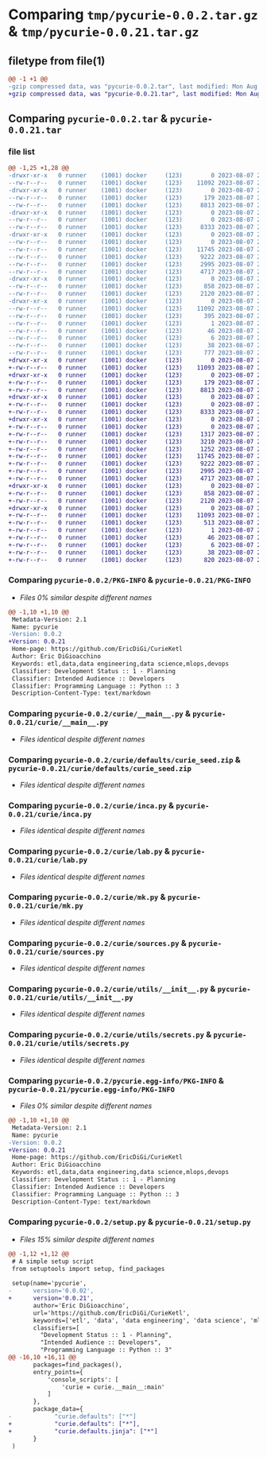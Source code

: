 # Comparing `tmp/pycurie-0.0.2.tar.gz` & `tmp/pycurie-0.0.21.tar.gz`

## filetype from file(1)

```diff
@@ -1 +1 @@
-gzip compressed data, was "pycurie-0.0.2.tar", last modified: Mon Aug  7 20:44:22 2023, max compression
+gzip compressed data, was "pycurie-0.0.21.tar", last modified: Mon Aug  7 20:54:16 2023, max compression
```

## Comparing `pycurie-0.0.2.tar` & `pycurie-0.0.21.tar`

### file list

```diff
@@ -1,25 +1,28 @@
-drwxr-xr-x   0 runner    (1001) docker     (123)        0 2023-08-07 20:44:22.164621 pycurie-0.0.2/
--rw-r--r--   0 runner    (1001) docker     (123)    11092 2023-08-07 20:44:22.164621 pycurie-0.0.2/PKG-INFO
-drwxr-xr-x   0 runner    (1001) docker     (123)        0 2023-08-07 20:44:22.164621 pycurie-0.0.2/curie/
--rw-r--r--   0 runner    (1001) docker     (123)      179 2023-08-07 20:44:11.000000 pycurie-0.0.2/curie/__init__.py
--rw-r--r--   0 runner    (1001) docker     (123)     8813 2023-08-07 20:44:11.000000 pycurie-0.0.2/curie/__main__.py
-drwxr-xr-x   0 runner    (1001) docker     (123)        0 2023-08-07 20:44:22.164621 pycurie-0.0.2/curie/defaults/
--rw-r--r--   0 runner    (1001) docker     (123)        0 2023-08-07 20:44:11.000000 pycurie-0.0.2/curie/defaults/__init__.py
--rw-r--r--   0 runner    (1001) docker     (123)     8333 2023-08-07 20:44:11.000000 pycurie-0.0.2/curie/defaults/curie_seed.zip
-drwxr-xr-x   0 runner    (1001) docker     (123)        0 2023-08-07 20:44:22.164621 pycurie-0.0.2/curie/defaults/jinja/
--rw-r--r--   0 runner    (1001) docker     (123)        0 2023-08-07 20:44:11.000000 pycurie-0.0.2/curie/defaults/jinja/__init__.py
--rw-r--r--   0 runner    (1001) docker     (123)    11745 2023-08-07 20:44:11.000000 pycurie-0.0.2/curie/inca.py
--rw-r--r--   0 runner    (1001) docker     (123)     9222 2023-08-07 20:44:11.000000 pycurie-0.0.2/curie/lab.py
--rw-r--r--   0 runner    (1001) docker     (123)     2995 2023-08-07 20:44:11.000000 pycurie-0.0.2/curie/mk.py
--rw-r--r--   0 runner    (1001) docker     (123)     4717 2023-08-07 20:44:11.000000 pycurie-0.0.2/curie/sources.py
-drwxr-xr-x   0 runner    (1001) docker     (123)        0 2023-08-07 20:44:22.164621 pycurie-0.0.2/curie/utils/
--rw-r--r--   0 runner    (1001) docker     (123)      858 2023-08-07 20:44:11.000000 pycurie-0.0.2/curie/utils/__init__.py
--rw-r--r--   0 runner    (1001) docker     (123)     2120 2023-08-07 20:44:11.000000 pycurie-0.0.2/curie/utils/secrets.py
-drwxr-xr-x   0 runner    (1001) docker     (123)        0 2023-08-07 20:44:22.164621 pycurie-0.0.2/pycurie.egg-info/
--rw-r--r--   0 runner    (1001) docker     (123)    11092 2023-08-07 20:44:22.000000 pycurie-0.0.2/pycurie.egg-info/PKG-INFO
--rw-r--r--   0 runner    (1001) docker     (123)      395 2023-08-07 20:44:22.000000 pycurie-0.0.2/pycurie.egg-info/SOURCES.txt
--rw-r--r--   0 runner    (1001) docker     (123)        1 2023-08-07 20:44:22.000000 pycurie-0.0.2/pycurie.egg-info/dependency_links.txt
--rw-r--r--   0 runner    (1001) docker     (123)       46 2023-08-07 20:44:22.000000 pycurie-0.0.2/pycurie.egg-info/entry_points.txt
--rw-r--r--   0 runner    (1001) docker     (123)        6 2023-08-07 20:44:22.000000 pycurie-0.0.2/pycurie.egg-info/top_level.txt
--rw-r--r--   0 runner    (1001) docker     (123)       38 2023-08-07 20:44:22.164621 pycurie-0.0.2/setup.cfg
--rw-r--r--   0 runner    (1001) docker     (123)      777 2023-08-07 20:44:11.000000 pycurie-0.0.2/setup.py
+drwxr-xr-x   0 runner    (1001) docker     (123)        0 2023-08-07 20:54:16.774313 pycurie-0.0.21/
+-rw-r--r--   0 runner    (1001) docker     (123)    11093 2023-08-07 20:54:16.774313 pycurie-0.0.21/PKG-INFO
+drwxr-xr-x   0 runner    (1001) docker     (123)        0 2023-08-07 20:54:16.770313 pycurie-0.0.21/curie/
+-rw-r--r--   0 runner    (1001) docker     (123)      179 2023-08-07 20:54:08.000000 pycurie-0.0.21/curie/__init__.py
+-rw-r--r--   0 runner    (1001) docker     (123)     8813 2023-08-07 20:54:08.000000 pycurie-0.0.21/curie/__main__.py
+drwxr-xr-x   0 runner    (1001) docker     (123)        0 2023-08-07 20:54:16.770313 pycurie-0.0.21/curie/defaults/
+-rw-r--r--   0 runner    (1001) docker     (123)        0 2023-08-07 20:54:08.000000 pycurie-0.0.21/curie/defaults/__init__.py
+-rw-r--r--   0 runner    (1001) docker     (123)     8333 2023-08-07 20:54:08.000000 pycurie-0.0.21/curie/defaults/curie_seed.zip
+drwxr-xr-x   0 runner    (1001) docker     (123)        0 2023-08-07 20:54:16.770313 pycurie-0.0.21/curie/defaults/jinja/
+-rw-r--r--   0 runner    (1001) docker     (123)        0 2023-08-07 20:54:08.000000 pycurie-0.0.21/curie/defaults/jinja/__init__.py
+-rw-r--r--   0 runner    (1001) docker     (123)     1317 2023-08-07 20:54:08.000000 pycurie-0.0.21/curie/defaults/jinja/docs-settings.yaml.j2
+-rw-r--r--   0 runner    (1001) docker     (123)     3210 2023-08-07 20:54:08.000000 pycurie-0.0.21/curie/defaults/jinja/pipeline-bp.md.j2
+-rw-r--r--   0 runner    (1001) docker     (123)     1252 2023-08-07 20:54:08.000000 pycurie-0.0.21/curie/defaults/jinja/pipeline.md.j2
+-rw-r--r--   0 runner    (1001) docker     (123)    11745 2023-08-07 20:54:08.000000 pycurie-0.0.21/curie/inca.py
+-rw-r--r--   0 runner    (1001) docker     (123)     9222 2023-08-07 20:54:08.000000 pycurie-0.0.21/curie/lab.py
+-rw-r--r--   0 runner    (1001) docker     (123)     2995 2023-08-07 20:54:08.000000 pycurie-0.0.21/curie/mk.py
+-rw-r--r--   0 runner    (1001) docker     (123)     4717 2023-08-07 20:54:08.000000 pycurie-0.0.21/curie/sources.py
+drwxr-xr-x   0 runner    (1001) docker     (123)        0 2023-08-07 20:54:16.774313 pycurie-0.0.21/curie/utils/
+-rw-r--r--   0 runner    (1001) docker     (123)      858 2023-08-07 20:54:08.000000 pycurie-0.0.21/curie/utils/__init__.py
+-rw-r--r--   0 runner    (1001) docker     (123)     2120 2023-08-07 20:54:08.000000 pycurie-0.0.21/curie/utils/secrets.py
+drwxr-xr-x   0 runner    (1001) docker     (123)        0 2023-08-07 20:54:16.774313 pycurie-0.0.21/pycurie.egg-info/
+-rw-r--r--   0 runner    (1001) docker     (123)    11093 2023-08-07 20:54:16.000000 pycurie-0.0.21/pycurie.egg-info/PKG-INFO
+-rw-r--r--   0 runner    (1001) docker     (123)      513 2023-08-07 20:54:16.000000 pycurie-0.0.21/pycurie.egg-info/SOURCES.txt
+-rw-r--r--   0 runner    (1001) docker     (123)        1 2023-08-07 20:54:16.000000 pycurie-0.0.21/pycurie.egg-info/dependency_links.txt
+-rw-r--r--   0 runner    (1001) docker     (123)       46 2023-08-07 20:54:16.000000 pycurie-0.0.21/pycurie.egg-info/entry_points.txt
+-rw-r--r--   0 runner    (1001) docker     (123)        6 2023-08-07 20:54:16.000000 pycurie-0.0.21/pycurie.egg-info/top_level.txt
+-rw-r--r--   0 runner    (1001) docker     (123)       38 2023-08-07 20:54:16.774313 pycurie-0.0.21/setup.cfg
+-rw-r--r--   0 runner    (1001) docker     (123)      820 2023-08-07 20:54:08.000000 pycurie-0.0.21/setup.py
```

### Comparing `pycurie-0.0.2/PKG-INFO` & `pycurie-0.0.21/PKG-INFO`

 * *Files 0% similar despite different names*

```diff
@@ -1,10 +1,10 @@
 Metadata-Version: 2.1
 Name: pycurie
-Version: 0.0.2
+Version: 0.0.21
 Home-page: https://github.com/EricDiGi/CurieKetl
 Author: Eric DiGioacchino
 Keywords: etl,data,data engineering,data science,mlops,devops
 Classifier: Development Status :: 1 - Planning
 Classifier: Intended Audience :: Developers
 Classifier: Programming Language :: Python :: 3
 Description-Content-Type: text/markdown
```

### Comparing `pycurie-0.0.2/curie/__main__.py` & `pycurie-0.0.21/curie/__main__.py`

 * *Files identical despite different names*

### Comparing `pycurie-0.0.2/curie/defaults/curie_seed.zip` & `pycurie-0.0.21/curie/defaults/curie_seed.zip`

 * *Files identical despite different names*

### Comparing `pycurie-0.0.2/curie/inca.py` & `pycurie-0.0.21/curie/inca.py`

 * *Files identical despite different names*

### Comparing `pycurie-0.0.2/curie/lab.py` & `pycurie-0.0.21/curie/lab.py`

 * *Files identical despite different names*

### Comparing `pycurie-0.0.2/curie/mk.py` & `pycurie-0.0.21/curie/mk.py`

 * *Files identical despite different names*

### Comparing `pycurie-0.0.2/curie/sources.py` & `pycurie-0.0.21/curie/sources.py`

 * *Files identical despite different names*

### Comparing `pycurie-0.0.2/curie/utils/__init__.py` & `pycurie-0.0.21/curie/utils/__init__.py`

 * *Files identical despite different names*

### Comparing `pycurie-0.0.2/curie/utils/secrets.py` & `pycurie-0.0.21/curie/utils/secrets.py`

 * *Files identical despite different names*

### Comparing `pycurie-0.0.2/pycurie.egg-info/PKG-INFO` & `pycurie-0.0.21/pycurie.egg-info/PKG-INFO`

 * *Files 0% similar despite different names*

```diff
@@ -1,10 +1,10 @@
 Metadata-Version: 2.1
 Name: pycurie
-Version: 0.0.2
+Version: 0.0.21
 Home-page: https://github.com/EricDiGi/CurieKetl
 Author: Eric DiGioacchino
 Keywords: etl,data,data engineering,data science,mlops,devops
 Classifier: Development Status :: 1 - Planning
 Classifier: Intended Audience :: Developers
 Classifier: Programming Language :: Python :: 3
 Description-Content-Type: text/markdown
```

### Comparing `pycurie-0.0.2/setup.py` & `pycurie-0.0.21/setup.py`

 * *Files 15% similar despite different names*

```diff
@@ -1,12 +1,12 @@
 # A simple setup script
 from setuptools import setup, find_packages
 
 setup(name='pycurie',
-      version='0.0.02',
+      version='0.0.21',
       author='Eric DiGioacchino',
       url='https://github.com/EricDiGi/CurieKetl',
       keywords=['etl', 'data', 'data engineering', 'data science', 'mlops', 'devops'],
       classifiers=[
         "Development Status :: 1 - Planning",
         "Intended Audience :: Developers",
         "Programming Language :: Python :: 3"
@@ -16,10 +16,11 @@
       packages=find_packages(),
       entry_points={
           'console_scripts': [
               'curie = curie.__main__:main'
           ]
       },
       package_data={
-            "curie.defaults": ["*"]
+            "curie.defaults": ["*"],
+            "curie.defaults.jinja": ["*"]
       }
 )
```

